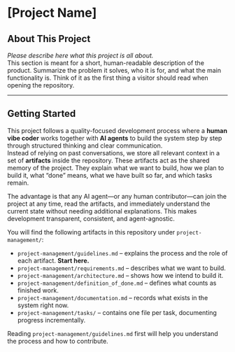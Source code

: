 # [Project Name]

## About This Project

_Please describe here what this project is all about._  
This section is meant for a short, human-readable description of the product. Summarize the problem it solves, who it is for, and what the main functionality is. Think of it as the first thing a visitor should read when opening the repository.

---

## Getting Started

This project follows a quality-focused development process where a **human vibe coder** works together with **AI agents** to build the system step by step through structured thinking and clear communication.  
Instead of relying on past conversations, we store all relevant context in a set of **artifacts** inside the repository. These artifacts act as the shared memory of the project. They explain what we want to build, how we plan to build it, what “done” means, what we have built so far, and which tasks remain.

The advantage is that any AI agent—or any human contributor—can join the project at any time, read the artifacts, and immediately understand the current state without needing additional explanations. This makes development transparent, consistent, and agent-agnostic.

You will find the following artifacts in this repository under `project-management/`:

- `project-management/guidelines.md` – explains the process and the role of each artifact. **Start here.**
- `project-management/requirements.md` – describes what we want to build.
- `project-management/architecture.md` – shows how we intend to build it.
- `project-management/definition_of_done.md` – defines what counts as finished work.
- `project-management/documentation.md` – records what exists in the system right now.
- `project-management/tasks/` – contains one file per task, documenting progress incrementally.

Reading `project-management/guidelines.md` first will help you understand the process and how to contribute.
